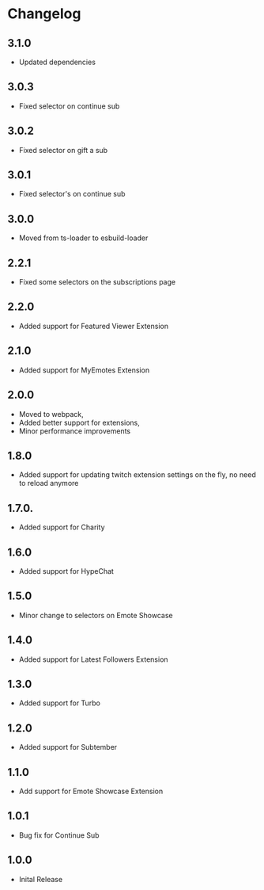 # Changelog

## 3.1.0
- Updated dependencies

## 3.0.3
- Fixed selector on continue sub

## 3.0.2
- Fixed selector on gift a sub

## 3.0.1
- Fixed selector's on continue sub

## 3.0.0
- Moved from ts-loader to esbuild-loader

## 2.2.1
- Fixed some selectors on the subscriptions page

## 2.2.0
- Added support for Featured Viewer Extension

## 2.1.0
- Added support for MyEmotes Extension

## 2.0.0
- Moved to webpack,
- Added better support for extensions,
- Minor performance improvements

## 1.8.0
- Added support for updating twitch extension settings on the fly, no need to reload anymore

## 1.7.0.
- Added support for Charity 

## 1.6.0
- Added support for HypeChat

## 1.5.0
- Minor change to selectors on Emote Showcase

## 1.4.0
- Added support for Latest Followers Extension

## 1.3.0
- Added support for Turbo

## 1.2.0
- Added support for Subtember

## 1.1.0
- Add support for Emote Showcase Extension

## 1.0.1
- Bug fix for Continue Sub

## 1.0.0
- Inital Release